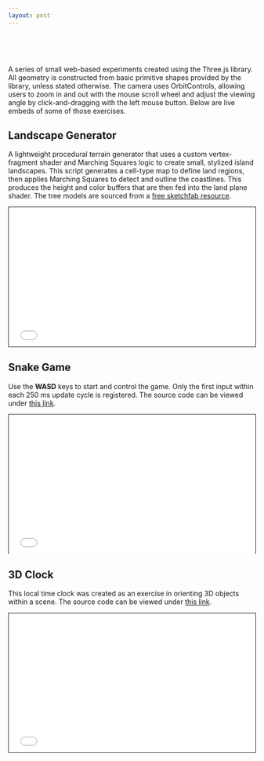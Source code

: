 ```yaml
---
layout: post
---
```


<div style="height: 50px;"></div>

A series of small web-based experiments created using the Three.js library.
All geometry is constructed from basic primitive shapes provided by the library, unless stated otherwise. The camera uses OrbitControls, allowing users to zoom in and out with the mouse scroll wheel and adjust the viewing angle by click-and-dragging with the left mouse button. Below are live embeds of some of those exercises.
 

## Landscape Generator
A lightweight procedural terrain generator that uses a custom vertex-fragment shader and Marching Squares logic to create small, stylized island landscapes.
This script generates a cell-type map to define land regions, then applies Marching Squares to detect and outline the coastlines. This produces the height and  color buffers that are then fed into the land plane shader. The tree models are sourced from a [free sketchfab resource](https://sketchfab.com/3d-models/low-poly-tree-6d986e0b24b54d85a5354e5cac6207a1).

<iframe src="/assets/threejs/LandscapeGen.html" scrolling="no" frameborder="0"  style="width: 100%; aspect-ratio: 16 / 9; border: 1px solid;"></iframe>

## Snake Game

Use the **WASD** keys to start and control the game.
Only the first input within each 250 ms update cycle is registered. The source code can be viewed under [this link](https://github.com/kamilashi/Snake-Game). 

<iframe src="/assets/threejs/SnakeGame.html" scrolling="no" frameborder="0"  style="width: 100%; aspect-ratio: 16 / 9; border: 1px solid;"></iframe>

## 3D Clock

This local time clock was created as an exercise in orienting 3D objects within a scene. The source code can be viewed under [this link](https://github.com/kamilashi/Clock). 


<iframe src="/assets/threejs/Clock3D.html"  scrolling="no" frameborder="0"  style="width: 100%; aspect-ratio: 16 / 9; border: 1px solid;"></iframe>
